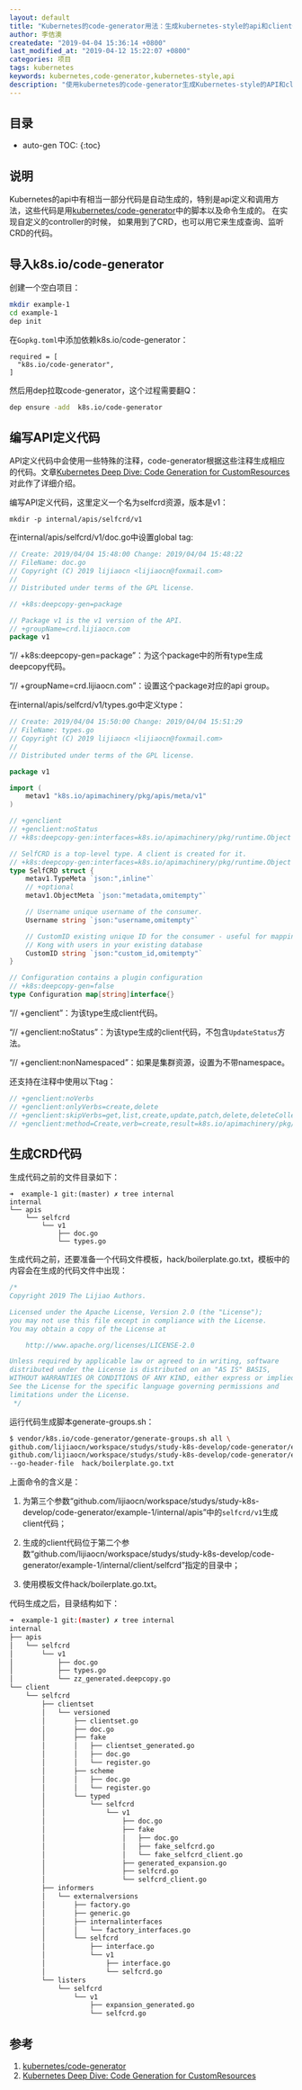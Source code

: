 ```yaml
---
layout: default
title: "Kubernetes的code-generator用法：生成kubernetes-style的api和client代码"
author: 李佶澳
createdate: "2019-04-04 15:36:14 +0800"
last_modified_at: "2019-04-12 15:22:07 +0800"
categories: 项目
tags: kubernetes
keywords: kubernetes,code-generator,kubernetes-style,api
description: "使用kubernetes的code-generator生成Kubernetes-style的API和client代码，查询、监听CRD"
---
```


## 目录
* auto-gen TOC:
{:toc}

## 说明

Kubernetes的api中有相当一部分代码是自动生成的，特别是api定义和调用方法，这些代码是用[kubernetes/code-generator](https://github.com/kubernetes/code-generator)中的脚本以及命令生成的。
在实现自定义的controller的时候， 如果用到了CRD，也可以用它来生成查询、监听CRD的代码。

## 导入k8s.io/code-generator

创建一个空白项目：

```sh
mkdir example-1
cd example-1
dep init
```

在`Gopkg.toml`中添加依赖k8s.io/code-generator：

```
required = [
  "k8s.io/code-generator",
]
```

然后用dep拉取code-generator，这个过程需要翻Q：

```sh
dep ensure -add  k8s.io/code-generator
```

## 编写API定义代码

API定义代码中会使用一些特殊的注释，code-generator根据这些注释生成相应的代码。文章[Kubernetes Deep Dive: Code Generation for CustomResources][2]对此作了详细介绍。

编写API定义代码，这里定义一个名为selfcrd资源，版本是v1：

```
mkdir -p internal/apis/selfcrd/v1
```

在internal/apis/selfcrd/v1/doc.go中设置global tag: 

```go
// Create: 2019/04/04 15:48:00 Change: 2019/04/04 15:48:22
// FileName: doc.go
// Copyright (C) 2019 lijiaocn <lijiaocn@foxmail.com>
//
// Distributed under terms of the GPL license.

// +k8s:deepcopy-gen=package

// Package v1 is the v1 version of the API.
// +groupName=crd.lijiaocn.com
package v1
```

“// +k8s:deepcopy-gen=package”：为这个package中的所有type生成deepcopy代码。

“// +groupName=crd.lijiaocn.com”：设置这个package对应的api group。

在internal/apis/selfcrd/v1/types.go中定义type：

```go
// Create: 2019/04/04 15:50:00 Change: 2019/04/04 15:51:29
// FileName: types.go
// Copyright (C) 2019 lijiaocn <lijiaocn@foxmail.com>
//
// Distributed under terms of the GPL license.

package v1

import (
	metav1 "k8s.io/apimachinery/pkg/apis/meta/v1"
)

// +genclient
// +genclient:noStatus
// +k8s:deepcopy-gen:interfaces=k8s.io/apimachinery/pkg/runtime.Object

// SelfCRD is a top-level type. A client is created for it.
// +k8s:deepcopy-gen:interfaces=k8s.io/apimachinery/pkg/runtime.Object
type SelfCRD struct {
	metav1.TypeMeta `json:",inline"`
	// +optional
	metav1.ObjectMeta `json:"metadata,omitempty"`

	// Username unique username of the consumer.
	Username string `json:"username,omitempty"`

	// CustomID existing unique ID for the consumer - useful for mapping
	// Kong with users in your existing database
	CustomID string `json:"custom_id,omitempty"`
}

// Configuration contains a plugin configuration
// +k8s:deepcopy-gen=false
type Configuration map[string]interface{}
```

“// +genclient”：为该type生成client代码。

“// +genclient:noStatus”：为该type生成的client代码，不包含`UpdateStatus`方法。 

“// +genclient:nonNamespaced”：如果是集群资源，设置为不带namespace。

还支持在注释中使用以下tag：

```go
// +genclient:noVerbs
// +genclient:onlyVerbs=create,delete
// +genclient:skipVerbs=get,list,create,update,patch,delete,deleteCollection,watch
// +genclient:method=Create,verb=create,result=k8s.io/apimachinery/pkg/apis/meta/v1.Status
```

## 生成CRD代码

生成代码之前的文件目录如下：

```
➜  example-1 git:(master) ✗ tree internal
internal
└── apis
    └── selfcrd
        └── v1
            ├── doc.go
            └── types.go
```

生成代码之前，还要准备一个代码文件模板，hack/boilerplate.go.txt，模板中的内容会在生成的代码文件中出现：

```go
/*
Copyright 2019 The Lijiao Authors.

Licensed under the Apache License, Version 2.0 (the "License");
you may not use this file except in compliance with the License.
You may obtain a copy of the License at

    http://www.apache.org/licenses/LICENSE-2.0

Unless required by applicable law or agreed to in writing, software
distributed under the License is distributed on an "AS IS" BASIS,
WITHOUT WARRANTIES OR CONDITIONS OF ANY KIND, either express or implied.
See the License for the specific language governing permissions and
limitations under the License.
 */
```

运行代码生成脚本generate-groups.sh：

```sh
$ vendor/k8s.io/code-generator/generate-groups.sh all \
github.com/lijiaocn/workspace/studys/study-k8s-develop/code-generator/example-1/internal/client/selfcrd     \
github.com/lijiaocn/workspace/studys/study-k8s-develop/code-generator/example-1/internal/apis selfcrd:v1  \
--go-header-file  hack/boilerplate.go.txt
```

上面命令的含义是：

1. 为第三个参数“github.com/lijiaocn/workspace/studys/study-k8s-develop/code-generator/example-1/internal/apis”中的`selfcrd/v1`生成client代码；

2. 生成的client代码位于第二个参数“github.com/lijiaocn/workspace/studys/study-k8s-develop/code-generator/example-1/internal/client/selfcrd”指定的目录中；

3. 使用模板文件hack/boilerplate.go.txt。

代码生成之后，目录结构如下：

```sh
➜  example-1 git:(master) ✗ tree internal
internal
├── apis
│   └── selfcrd
│       └── v1
│           ├── doc.go
│           ├── types.go
│           └── zz_generated.deepcopy.go
└── client
    └── selfcrd
        ├── clientset
        │   └── versioned
        │       ├── clientset.go
        │       ├── doc.go
        │       ├── fake
        │       │   ├── clientset_generated.go
        │       │   ├── doc.go
        │       │   └── register.go
        │       ├── scheme
        │       │   ├── doc.go
        │       │   └── register.go
        │       └── typed
        │           └── selfcrd
        │               └── v1
        │                   ├── doc.go
        │                   ├── fake
        │                   │   ├── doc.go
        │                   │   ├── fake_selfcrd.go
        │                   │   └── fake_selfcrd_client.go
        │                   ├── generated_expansion.go
        │                   ├── selfcrd.go
        │                   └── selfcrd_client.go
        ├── informers
        │   └── externalversions
        │       ├── factory.go
        │       ├── generic.go
        │       ├── internalinterfaces
        │       │   └── factory_interfaces.go
        │       └── selfcrd
        │           ├── interface.go
        │           └── v1
        │               ├── interface.go
        │               └── selfcrd.go
        └── listers
            └── selfcrd
                └── v1
                    ├── expansion_generated.go
                    └── selfcrd.go

```

## 参考

1. [kubernetes/code-generator][1]
2. [Kubernetes Deep Dive: Code Generation for CustomResources][2]

[1]: https://github.com/kubernetes/code-generator/ "kubernetes/code-generator"
[2]: https://blog.openshift.com/kubernetes-deep-dive-code-generation-customresources/ "Kubernetes Deep Dive: Code Generation for CustomResources"
